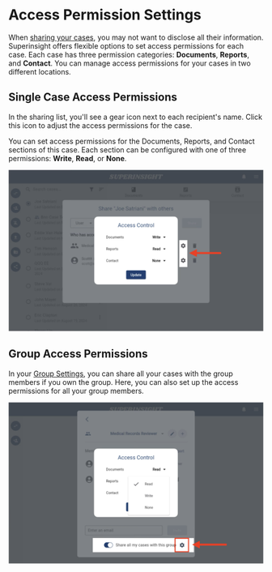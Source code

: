 # Access Permission Settings

When [sharing your cases](/guide/case-share), you may not want to disclose all their information. Superinsight offers flexible options to set access permissions for each case. Each case has three permission categories: **Documents**, **Reports**, and **Contact**. You can manage access permissions for your cases in two different locations.

## Single Case Access Permissions

In the sharing list, you'll see a gear icon next to each recipient's name. Click this icon to adjust the access permissions for the case.

You can set access permissions for the Documents, Reports, and Contact sections of this case. Each section can be configured with one of three permissions: **Write**, **Read**, or **None**.

![Access Permission](../assets/images/tutorial/share-permission.png)

## Group Access Permissions

In your [Group Settings](/guide/menu#3-manage-group), you can share all your cases with the group members if you own the group. Here, you can also set up the access permissions for all your group members.

![Share with Group](../assets/images/tutorial/group-permission.png)